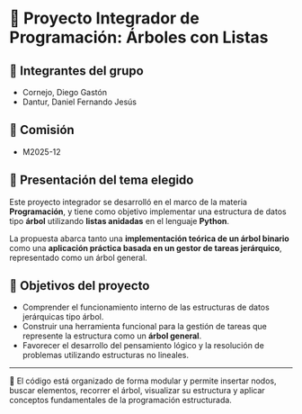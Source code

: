 # 🌳 Proyecto Integrador de Programación: Árboles con Listas

## 👥 Integrantes del grupo
- Cornejo, Diego Gastón  
- Dantur, Daniel Fernando Jesús

## 🏫 Comisión
- M2025-12

## 📘 Presentación del tema elegido
Este proyecto integrador se desarrolló en el marco de la materia **Programación**, y tiene como objetivo implementar una estructura de datos tipo **árbol** utilizando **listas anidadas** en el lenguaje **Python**.

La propuesta abarca tanto una **implementación teórica de un árbol binario** como una **aplicación práctica basada en un gestor de tareas jerárquico**, representado como un árbol general. 

## 🎯 Objetivos del proyecto

- Comprender el funcionamiento interno de las estructuras de datos jerárquicas tipo árbol.
- Construir una herramienta funcional para la gestión de tareas que represente la estructura como un **árbol general**.
- Favorecer el desarrollo del pensamiento lógico y la resolución de problemas utilizando estructuras no lineales.

---

🔧 El código está organizado de forma modular y permite insertar nodos, buscar elementos, recorrer el árbol, visualizar su estructura y aplicar conceptos fundamentales de la programación estructurada.
